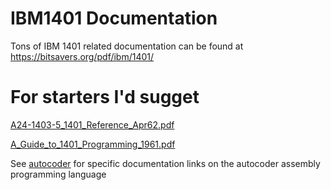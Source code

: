 # IBM1401 Documentation

Tons of IBM 1401 related documentation can be found at https://bitsavers.org/pdf/ibm/1401/

# For starters I'd sugget

[A24-1403-5_1401_Reference_Apr62.pdf](https://bitsavers.org/pdf/ibm/1401/A24-1403-5_1401_Reference_Apr62.pdf)

[A_Guide_to_1401_Programming_1961.pdf](https://bitsavers.org/pdf/ibm/1401/A_Guide_to_1401_Programming_1961.pdf)

See [autocoder](../Compilers/autocoder) for specific documentation links on the autocoder assembly programming language
